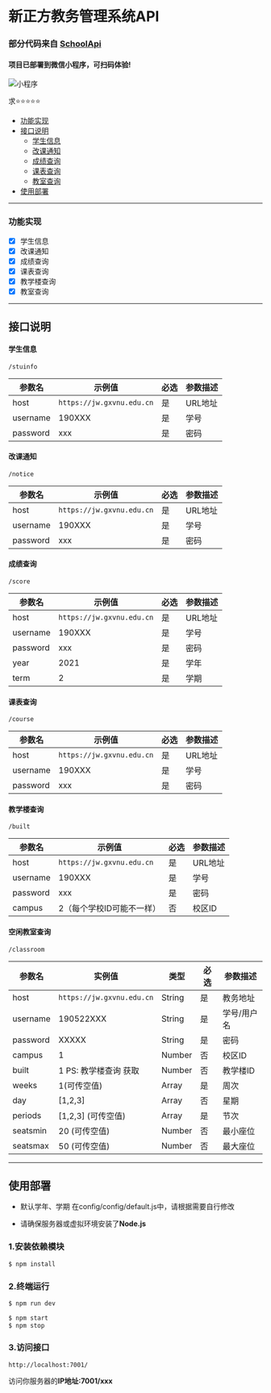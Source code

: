 # 新正方教务管理系统API

### 部分代码来自 [SchoolApi](https://github.com/LeiWang1999/SchoolApi)


#### 项目已部署到微信小程序，可扫码体验!


![小程序](https://s3.bmp.ovh/imgs/2022/04/28/6cdc950f8299c5f1.png)



求⭐⭐⭐⭐⭐


 - [功能实现](#功能实现)
 - [接口说明](#接口说明)
    - [学生信息](#学生信息)
    - [改课通知](#改课通知)
    - [成绩查询](#成绩查询)
    - [课表查询](#课表查询)
    - [教室查询](#空闲教室查询)
 - [使用部署](#使用部署)

------


### 功能实现

 - [x] 学生信息
 - [x] 改课通知
 - [x] 成绩查询
 - [x] 课表查询
 - [x] 教学楼查询
 - [x] 教室查询

------


## 接口说明


#### 学生信息

```
/stuinfo
```

参数名|示例值|必选|参数描述 
 ---- | ---- | ---- | ----
host | ```https://jw.gxvnu.edu.cn``` | 是 | URL地址 |
username | 190XXX | 是 | 学号 
password | xxx    | 是 | 密码 

#### 改课通知
```
/notice
```

参数名|示例值|必选|参数描述 
 ---- | ---- | ---- | ----
host | ```https://jw.gxvnu.edu.cn``` | 是 | URL地址 |
username | 190XXX | 是 | 学号 |
password | xxx    | 是 | 密码 |

#### 成绩查询
```
/score
```

参数名|示例值|必选|参数描述 
 ---- | ---- | ---- | ----
host | ```https://jw.gxvnu.edu.cn``` | 是 | URL地址 |
username | 190XXX | 是 | 学号 |
password | xxx    | 是 | 密码 |
year | 2021 | 是 | 学年 |
term | 2 | 是 | 学期 |

#### 课表查询
```
/course
```

参数名|示例值|必选|参数描述 
 ---- | ---- | ---- | ----
host | ```https://jw.gxvnu.edu.cn``` | 是 | URL地址 |
username | 190XXX | 是 | 学号 |
password | xxx    | 是 | 密码 |


#### 教学楼查询
```
/built
```

参数名|示例值|必选|参数描述 
 ---- | ---- | ---- | ----
host | ```https://jw.gxvnu.edu.cn``` | 是 | URL地址 |
username | 190XXX | 是 | 学号 |
password | xxx    | 是 | 密码 |
campus   |2（每个学校ID可能不一样）| 否 | 校区ID|

#### 空闲教室查询
```
/classroom
```

| 参数名      | 实例值            | 类型     | 必选 | 参数描述   |
|----------|----------------|--------|----|--------|
| host     | ```https://jw.gxvnu.edu.cn```| String | 是  | 教务地址   |
| username | 190522XXX      | String | 是  | 学号/用户名 |
| password | XXXXX          | String | 是  | 密码     |
| campus   | 1              | Number | 否  | 校区ID   |
| built    | 1 PS: 教学楼查询 获取 | Number | 否  | 教学楼ID  |
| weeks    | 1(可传空值)     | Array  | 是  | 周次     |
| day      | [1,2,3]        | Array  | 否  | 星期     |
| periods  | [1,2,3] (可传空值) | Array  | 是  | 节次     |
| seatsmin | 20 (可传空值)      | Number | 否  | 最小座位   |
| seatsmax | 50 (可传空值)      | Number | 否  | 最大座位   |



------

## 使用部署
 - 默认学年、学期 在config/config/default.js中，请根据需要自行修改

 - 请确保服务器或虚拟环境安装了**Node.js**

### 1.安装依赖模块

```bash
$ npm install
```

### 2.终端运行

```bash
$ npm run dev
```

```bash
$ npm start
$ npm stop
```

### 3.访问接口

```
http://localhost:7001/
```

访问你服务器的**IP地址:7001/xxx**